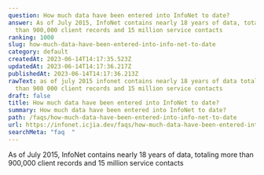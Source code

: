 ```yaml
---
question: How much data have been entered into InfoNet to date?
answer: As of July 2015, InfoNet contains nearly 18 years of data, totaling more
  than 900,000 client records and 15 million service contacts
ranking: 1000
slug: how-much-data-have-been-entered-into-info-net-to-date
category: default
createdAt: 2023-06-14T14:17:35.523Z
updatedAt: 2023-06-14T14:17:36.217Z
publishedAt: 2023-06-14T14:17:36.213Z
rawText: as of july 2015 infonet contains nearly 18 years of data totaling more
  than 900 000 client records and 15 million service contacts
draft: false
title: How much data have been entered into InfoNet to date?
summary: How much data have been entered into InfoNet to date?
path: /faqs/how-much-data-have-been-entered-into-info-net-to-date
url: https://infonet.icjia.dev/faqs/how-much-data-have-been-entered-into-info-net-to-date
searchMeta: "faq  "
---
```


As of July 2015, InfoNet contains nearly 18 years of data, totaling more than 900,000 client records and 15 million service contacts
